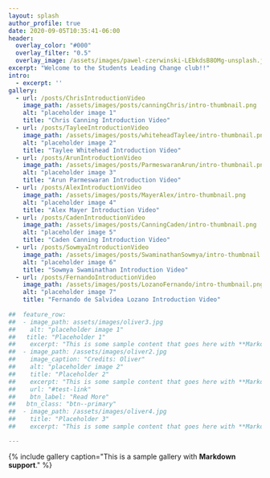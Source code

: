 ```yaml
---
layout: splash
author_profile: true
date: 2020-09-05T10:35:41-06:00
header:
  overlay_color: "#000"
  overlay_filter: "0.5"
  overlay_image: /assets/images/pawel-czerwinski-LEbkdsB8OMg-unsplash.jpg
excerpt: "Welcome to the Students Leading Change club!!"
intro: 
  - excerpt: ''
gallery:
  - url: /posts/ChrisIntroductionVideo
    image_path: /assets/images/posts/canningChris/intro-thumbnail.png
    alt: "placeholder image 1"
    title: "Chris Canning Introduction Video"
  - url: /posts/TayleeIntroductionVideo
    image_path: /assets/images/posts/whiteheadTaylee/intro-thumbnail.png
    alt: "placeholder image 2"
    title: "Taylee Whitehead Introduction Video"
  - url: /posts/ArunIntroductionVideo
    image_path: /assets/images/posts/ParmeswaranArun/intro-thumbnail.png
    alt: "placeholder image 3"
    title: "Arun Parmeswaran Introduction Video"
  - url: /posts/AlexIntroductionVideo
    image_path: /assets/images/posts/MayerAlex/intro-thumbnail.png
    alt: "placeholder image 4"
    title: "Alex Mayer Introduction Video"
  - url: /posts/CadenIntroductionVideo
    image_path: /assets/images/posts/CanningCaden/intro-thumbnail.png
    alt: "placeholder image 5"
    title: "Caden Canning Introduction Video"
  - url: /posts/SowmyaIntroductionVideo
    image_path: /assets/images/posts/SwaminathanSowmya/intro-thumbnail.png
    alt: "placeholder image 6"
    title: "Sowmya Swaminathan Introduction Video"
  - url: /posts/FernandoIntroductionVideo
    image_path: /assets/images/posts/LozanoFernando/intro-thumbnail.png
    alt: "placeholder image 7"
    title: "Fernando de Salvidea Lozano Introduction Video"
	
##	feature_row:
##  - image_path: assets/images/oliver3.jpg
##    alt: "placeholder image 1"
##   title: "Placeholder 1"
##    excerpt: "This is some sample content that goes here with **Markdown** formatting."
##  - image_path: /assets/images/oliver2.jpg
##    image_caption: "Credits: Oliver"
##    alt: "placeholder image 2"
##    title: "Placeholder 2"
##    excerpt: "This is some sample content that goes here with **Markdown** formatting."
##    url: "#test-link"
##    btn_label: "Read More"
##   btn_class: "btn--primary"
##  - image_path: /assets/images/oliver4.jpg
##    title: "Placeholder 3"
##    excerpt: "This is some sample content that goes here with **Markdown** formatting."

---
```


{% include gallery caption="This is a sample gallery with **Markdown support**." %}
